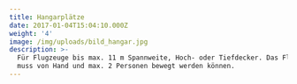```yaml
---
title: Hangarplätze
date: 2017-01-04T15:04:10.000Z
weight: '4'
image: /img/uploads/bild_hangar.jpg
description: >-
  Für Flugzeuge bis max. 11 m Spannweite, Hoch- oder Tiefdecker. Das Flugzeug
  muss von Hand und max. 2 Personen bewegt werden können.
---
```



